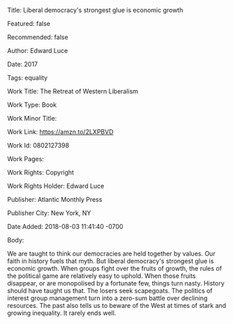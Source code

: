 Title: Liberal democracy's strongest glue is economic growth

Featured: false

Recommended: false

Author: Edward Luce

Date: 2017

Tags: equality

Work Title: The Retreat of Western Liberalism

Work Type: Book

Work Minor Title:  

Work Link: https://amzn.to/2LXPBVD

Work Id:  0802127398

Work Pages:  

Work Rights:  Copyright

Work Rights Holder:  Edward Luce

Publisher:  Atlantic Monthly Press

Publisher City:  New York, NY

Date Added: 2018-08-03 11:41:40 -0700

Body:

We are taught to think our democracies are held together by values. Our faith in history fuels that myth. But liberal democracy's strongest glue is economic growth. When groups fight over the fruits of growth, the rules of the political game are relatively easy to uphold. When those fruits disappear, or are monopolised by a fortunate few, things turn nasty. History should have taught us that. The losers seek scapegoats. The politics of interest group management turn into a zero-sum battle over declining resources. The past also tells us to beware of the West at times of stark and growing inequality. It rarely ends well.


